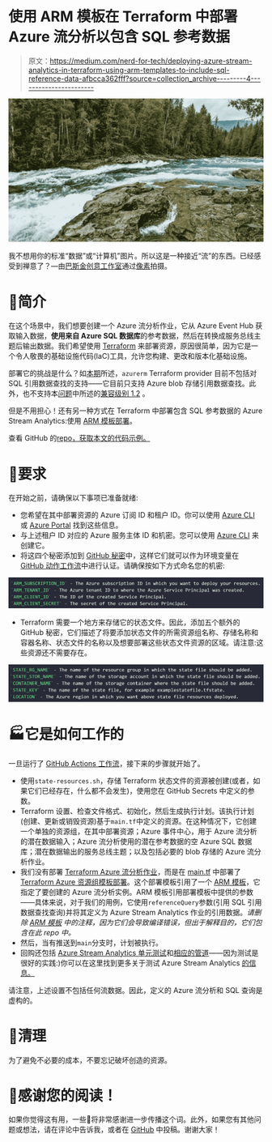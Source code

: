 # 使用 ARM 模板在 Terraform 中部署 Azure 流分析以包含 SQL 参考数据

> 原文：<https://medium.com/nerd-for-tech/deploying-azure-stream-analytics-in-terraform-using-arm-templates-to-include-sql-reference-data-afbcca362fff?source=collection_archive---------4----------------------->

![](img/8d0b2caca8602384f7e0eba330ce9cff.png)

我不想用你的标准“数据”或“计算机”图片。所以这是一种接近“流”的东西。已经感受到禅意了？—由[巴斯金创意工作室](https://www.pexels.com/nl-nl/@raebaskinphotos?utm_content=attributionCopyText&utm_medium=referral&utm_source=pexels)通过[像素](https://www.pexels.com/nl-nl/foto/time-lapse-fotografie-van-lake-1480807/?utm_content=attributionCopyText&utm_medium=referral&utm_source=pexels)拍摄。

# 🧭简介

在这个场景中，我们想要创建一个 Azure 流分析作业，它从 Azure Event Hub 获取输入数据，**使用来自 Azure SQL 数据库**的参考数据，然后在转换成服务总线主题后输出数据。我们希望使用 [Terraform](https://www.terraform.io/intro/index.html) 来部署资源，原因很简单，因为它是一个令人敬畏的基础设施代码(IaC)工具，允许您构建、更改和版本化基础设施。

部署它的挑战是什么？如[本期](https://github.com/terraform-providers/terraform-provider-azurerm/issues/9231)所述，`azurerm` Terraform provider 目前不包括对 SQL 引用数据查找的支持——它目前只支持 Azure blob 存储引用数据查找。此外，也不支持本[问题](https://github.com/terraform-providers/terraform-provider-azurerm/issues/6660)中所述的[兼容级别 1.2](https://docs.microsoft.com/azure/stream-analytics/stream-analytics-compatibility-level#compatibility-level-12) 。

但是不用担心！还有另一种方式在 Terraform 中部署包含 SQL 参考数据的 Azure Stream Analytics:使用 [ARM 模板部署](https://docs.microsoft.com/azure/stream-analytics/quick-create-azure-resource-manager)。

查看 GitHub 的[repo，获取本文的代码示例。](https://github.com/zoekdestep/deploy-asa-in-tf-using-arm)

# 🍿要求

在开始之前，请确保以下事项已准备就绪:

*   您希望在其中部署资源的 Azure 订阅 ID 和租户 ID。你可以使用 [Azure CLI](https://docs.microsoft.com/cli/azure/manage-azure-subscriptions-azure-cli) 或 [Azure Portal](https://docs.microsoft.com/azure/media-services/latest/setup-azure-subscription-how-to?tabs=portal) 找到这些信息。
*   与上述租户 ID 对应的 Azure 服务主体 ID 和机密。您可以使用 [Azure CLI](https://docs.microsoft.com/en-us/cli/azure/create-an-azure-service-principal-azure-cli) 来创建它。
*   将这四个秘密添加到 [GitHub 秘密](https://docs.github.com/en/actions/reference/encrypted-secrets)中，这样它们就可以作为环境变量在 [GitHub 动作工作流](https://github.com/zoekdestep/deploy-asa-in-tf-using-arm/blob/main/.github/workflows/terraform-github.yml)中进行认证。请确保按如下方式命名您的机密:

![](img/21f67335f9236e403d033283a884f584.png)

*   Terraform 需要一个地方来存储它的状态文件。因此，添加五个额外的 GitHub 秘密，它们描述了将要添加状态文件的所需资源组名称、存储名称和容器名称、状态文件的名称以及想要部署这些状态文件资源的区域。请注意:这些资源还不需要存在。

![](img/39a7a738335d72135154266fbf781062.png)

# 🏭它是如何工作的

一旦运行了 [GitHub Actions 工作流](https://github.com/zoekdestep/deploy-asa-in-tf-using-arm/blob/main/.github/workflows/terraform-github.yml)，接下来的步骤就开始了。

*   使用`state-resources.sh`，存储 Terraform 状态文件的资源被创建(或者，如果它们已经存在，什么都不会发生)，使用您在 GitHub Secrets 中定义的参数。
*   Terraform 设置、检查文件格式、初始化，然后生成执行计划。该执行计划(创建、更新或销毁资源)基于`main.tf`中定义的资源。在这种情况下，它创建一个单独的资源组，在其中部署资源；Azure 事件中心，用于 Azure 流分析的潜在数据输入；Azure 流分析使用的潜在参考数据的空 Azure SQL 数据库；潜在数据输出的服务总线主题；以及包括必要的 blob 存储的 Azure 流分析作业。
*   我们没有部署 [Terraform Azure 流分析作业](https://registry.terraform.io/providers/hashicorp/azurerm/latest/docs/resources/stream_analytics_job)，而是在 [main.tf](https://github.com/zoekdestep/deploy-asa-in-tf-using-arm/blob/main/main.tf) 中部署了 [Terraform Azure 资源组模板部署](https://registry.terraform.io/providers/hashicorp/azurerm/latest/docs/resources/resource_group_template_deployment)。这个部署模板引用了一个 [ARM 模板](https://github.com/zoekdestep/deploy-asa-in-tf-using-arm/blob/main/stream-analytics/asa-template.json)，它指定了要创建的 Azure 流分析实例。ARM 模板引用部署模板中提供的参数——具体来说，对于我们的用例，它使用`referenceQuery`参数(引用 SQL 引用数据查找查询)并将其定义为 Azure Stream Analytics 作业的引用数据。*请删除* [*ARM 模板*](https://github.com/zoekdestep/deploy-asa-in-tf-using-arm/blob/main/stream-analytics/asa-template.json) *中的注释，因为它们会导致编译错误，但出于解释目的，它们包含在此 repo 中。*
*   然后，当有推送到`main`分支时，计划被执行。
*   回购还包括 [Azure Stream Analytics 单元测试](https://github.com/zoekdestep/deploy-asa-in-tf-using-arm/blob/main/stream-analytics/test)和[相应的管道](https://github.com/zoekdestep/deploy-asa-in-tf-using-arm/blob/main/.github/workflows/asa-ci.yml)——因为测试是很好的实践:)你可以在这里找到更多关于测试 Azure Stream Analytics [的信息。](https://www.npmjs.com/package/azure-streamanalytics-cicd)

请注意，上述设置不包括任何流数据。因此，定义的 Azure 流分析和 SQL 查询是虚构的。

# 🚿清理

为了避免不必要的成本，不要忘记破坏创造的资源。

# 💛感谢您的阅读！

如果你觉得这有用，一些👏将非常感谢进一步传播这个词。此外，如果您有其他问题或想法，请在评论中告诉我，或者在 [GitHub](https://github.com/zoekdestep/deploy-asa-in-tf-using-arm) 中投稿。谢谢大家！